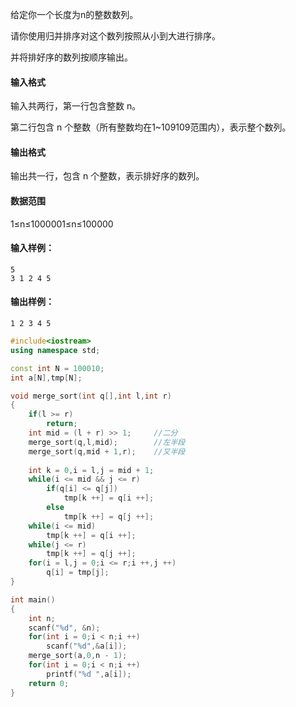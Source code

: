 给定你一个长度为n的整数数列。

请你使用归并排序对这个数列按照从小到大进行排序。

并将排好序的数列按顺序输出。

#### 输入格式

输入共两行，第一行包含整数 n。

第二行包含 n 个整数（所有整数均在1~109109范围内），表示整个数列。

#### 输出格式

输出共一行，包含 n 个整数，表示排好序的数列。

#### 数据范围

1≤n≤1000001≤n≤100000

#### 输入样例：

```
5
3 1 2 4 5
```

#### 输出样例：

```
1 2 3 4 5
```

```c++
#include<iostream>
using namespace std;

const int N = 100010;
int a[N],tmp[N];

void merge_sort(int q[],int l,int r)
{
    if(l >= r)
        return;
    int mid = (l + r) >> 1;		//二分
    merge_sort(q,l,mid);		//左半段
    merge_sort(q,mid + 1,r);	//又半段
    
    int k = 0,i = l,j = mid + 1;
    while(i <= mid && j <= r)
        if(q[i] <= q[j])
            tmp[k ++] = q[i ++];
        else
            tmp[k ++] = q[j ++];
    while(i <= mid)
        tmp[k ++] = q[i ++];
    while(j <= r)
        tmp[k ++] = q[j ++];
    for(i = l,j = 0;i <= r;i ++,j ++)
        q[i] = tmp[j];
}

int main()
{
    int n;
    scanf("%d", &n);
    for(int i = 0;i < n;i ++)
        scanf("%d",&a[i]);
    merge_sort(a,0,n - 1);
    for(int i = 0;i < n;i ++)
        printf("%d ",a[i]);
    return 0;
}
```

